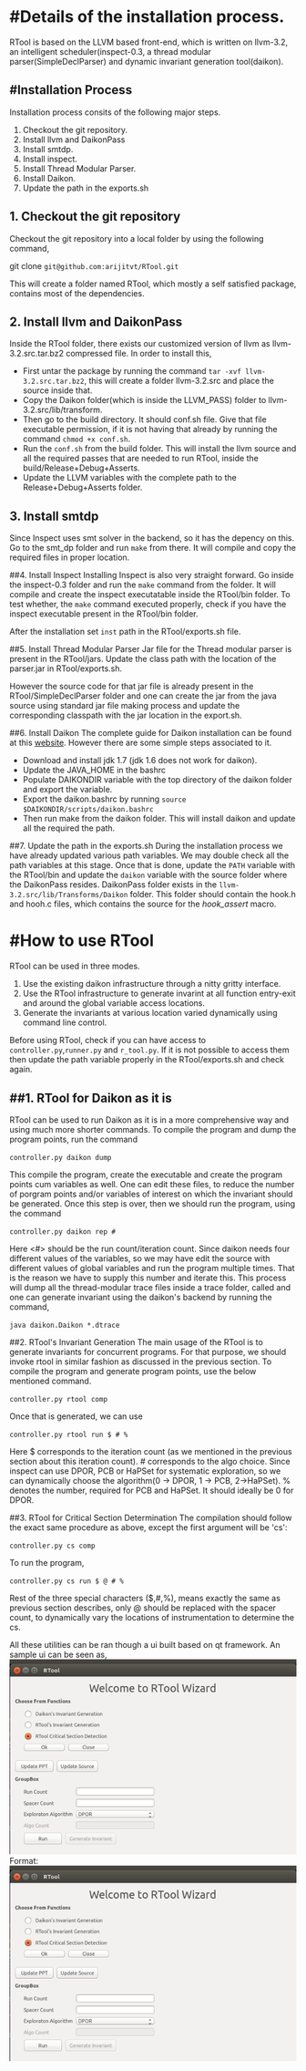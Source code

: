 #Details of the installation process.
=========================================
RTool is based on the  LLVM based front-end, which is written on llvm-3.2,
an intelligent scheduler(inspect-0.3, a thread modular parser(SimpleDeclParser) and 
dynamic invariant generation tool(daikon).

#Installation Process
------------------------------------------
Installation process consits of the following major steps.
  1. Checkout the git repository.
  2. Install llvm and DaikonPass
  3. Install smtdp.
  4. Install inspect.
  5. Install Thread Modular Parser.
  6. Install Daikon.  
  7. Update the path in the exports.sh 


## 1. Checkout the git repository
Checkout the git repository into a local folder by using the following command,

git clone `git@github.com:arijitvt/RTool.git`

This will create a folder named RTool, which mostly a self satisfied package, contains most of the dependencies. 

## 2. Install llvm and DaikonPass
Inside the RTool folder, there exists our customized version of llvm as llvm-3.2.src.tar.bz2 compressed file. In order to install this,
  - First untar the package by running the command `tar -xvf llvm-3.2.src.tar.bz2`, this will create a folder llvm-3.2.src and place the source inside that.
  - Copy the Daikon folder(which is inside the LLVM_PASS) folder to llvm-3.2.src/lib/transform.
  - Then go to the build directory. It should conf.sh file. Give that file executable permission, if it is not having that already by running the command `chmod +x conf.sh`.
  - Run the `conf.sh` from the build folder. This will install the llvm source and all the required passes that are needed to run RTool, inside the build/Release+Debug+Asserts.
  - Update the LLVM variables with the complete path to the Release+Debug+Asserts folder.

## 3. Install smtdp
Since Inspect uses smt solver in the backend, so it has the depency on this. Go to the smt_dp folder and run `make` from there. It will compile and copy the required files in proper location.

##4. Install Inspect
  Installing Inspect is also very straight forward. Go inside the inspect-0.3 folder and run the `make` command from the folder. It will compile and create the inspect executatable inside the RTool/bin folder. To test whether, the `make` command executed properly, check if you have the  inspect executable present in the RTool/bin folder. 
  
  After the installation set `inst` path in the RTool/exports.sh file.

##5. Install Thread Modular Parser
Jar file for the Thread modular parser is present in the RTool/jars. Update the class path with the location of the parser.jar in RTool/exports.sh.

However the source code for that jar file is already present in the RTool/SimpleDeclParser folder and one can create the jar from the java source using standard jar file making process and update the corresponding classpath with the jar location in the export.sh.

##6. Install Daikon
The complete guide for Daikon installation can be found at this [website](http://plse.cs.washington.edu/daikon/download/doc/daikon.html).
However there are some simple steps associated to it.
 - Download and install jdk 1.7 \(jdk 1.6 does not work for daikon\).
 - Update the JAVA_HOME in the bashrc
 - Populate DAIKONDIR variable with the top directory of the daikon folder and export the variable.
 - Export the daikon.bashrc by running `source $DAIKONDIR/scripts/daikon.bashrc`
 - Then run make from the daikon folder. This will install daikon and update all the required the path.

##7. Update the path in the exports.sh 
During the installation process we have already updated various path variables. We may double check all the path variables at this stage. Once that is done, update the `PATH` variable with the RTool/bin and update the `daikon` variable with the source folder where the DaikonPass resides. DaikonPass folder exists in the `llvm-3.2.src/lib/Transforms/Daikon` folder. This folder should contain the hook.h and hooh.c files, which contains the source for the *hook_assert* macro.


#How to use RTool
===========================
RTool can be used in three modes.

1. Use the existing daikon infrastructure through a nitty gritty interface.
2. Use the RTool infrastructure to generate invarint at all function entry-exit and around the global variable access locations.
3. Generate the invariants at various location varied dynamically using command line control.

Before using RTool, check if you can have access to `controller.py`,`runner.py` and `r_tool.py`. If it is not possible to access them then update the path variable properly in the RTool/exports.sh and check again.

##1.  RTool for Daikon as it is
--------------------------------
RTool can be used to run Daikon as it is in a more comprehensive way and using much more shorter commands. To compile the program and dump the program points, run the command 

`controller.py daikon dump`

This compile the program, create the executable and create the program points cum variables as well. One can edit these files, to reduce the number of porgram points and/or variables of interest on which the invariant should be generated.
Once this step is over, then we should run the program, using the command 

`controller.py daikon rep #`

Here <#> should be the run count/iteration count. Since daikon needs four different values of the variables, so we may have edit the source with different values of global variables and run the program multiple times.  That is the reason we have to supply this number and iterate this.  This process will dump all the thread-modular trace files inside a trace folder, called and one can generate invariant using the daikon's backend by running the command,

`java daikon.Daikon *.dtrace`

##2. RTool's Invariant Generation
The main usage of the RTool is to generate invariants for concurrent programs. For that purpose, we should invoke rtool in similar fashion as discussed in the previous section. To compile the program and generate program points, use the below mentioned command.

`controller.py rtool comp`

Once that is generated, we can use

`controller.py rtool run $ # %`

Here $ corresponds to the iteration count (as we mentioned in the previous section about this iteration count). # corresponds to the algo choice. Since inspect can use DPOR, PCB or HaPSet for systematic exploration, so we can dynamically choose the algorithm(0 -> DPOR, 1 -> PCB, 2->HaPSet). % denotes the number, required for PCB and HaPSet. It should  ideally be 0 for DPOR.

##3. RTool for Critical Section Determination
The compilation should follow the exact same procedure as above, except the first argument will be 'cs':

`controller.py cs comp`


To run the program,

`controller.py cs run $ @ # %`

Rest of the three special characters \($,#,%\), means exactly the same as previous section describes, only @ should be replaced with the spacer count, to dynamically vary the locations of instrumentation to determine the cs. 

All these utilities can be ran though a ui built based on qt framework. An sample ui can be seen as,
    ![GitHub Logo](/images/Rui.png)
	Format: ![Alt Text](/images/Rui.png)
